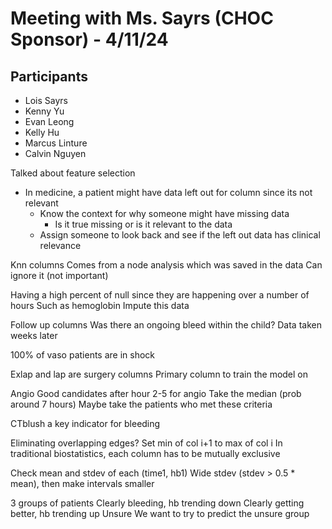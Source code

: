 # Meeting with Ms. Sayrs (CHOC Sponsor) - 4/11/24
## Participants
- Lois Sayrs
- Kenny Yu
- Evan Leong
- Kelly Hu
- Marcus Linture
- Calvin Nguyen

Talked about feature selection 
- In medicine, a patient might have data left out for column since its not relevant 
    - Know the context for why someone might have missing data
        - Is it true missing or is it relevant to the data	
    - Assign someone to look back and see if the left out data has clinical relevance

Knn columns
Comes from a node analysis which was saved in the data
Can ignore it (not important)

Having a high percent of null since they are happening over a number of hours 
Such as hemoglobin 
Impute this data 

Follow up columns
Was there an ongoing bleed within the child?
Data taken weeks later 

100% of vaso patients are in shock

Exlap and lap are surgery columns 
Primary column to train the model on 

Angio
Good candidates after hour 2-5 for angio 
Take the median (prob around 7 hours)
Maybe take the patients who met these criteria 

CTblush a key indicator for bleeding

Eliminating overlapping edges?
Set min of col i+1 to max of col i
In traditional biostatistics, each column has to be mutually exclusive

Check mean and stdev of each (time1, hb1)
Wide stdev (stdev > 0.5 * mean), then make intervals smaller

3 groups of patients
Clearly bleeding, hb trending down
Clearly getting better, hb trending up
Unsure 
We want to try to predict the unsure group
